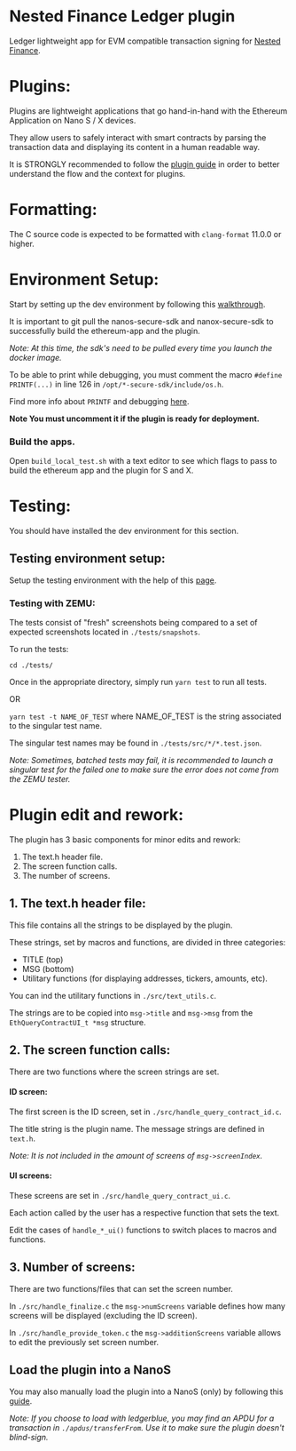 # Nested Finance Ledger plugin

Ledger lightweight app for EVM compatible transaction signing for [Nested Finance](https://nested.fi/).

# Plugins:

Plugins are lightweight applications that go hand-in-hand with the Ethereum Application on Nano S / X devices.

They allow users to safely interact with smart contracts by parsing the transaction data and displaying its content in a human readable way.

It is STRONGLY recommended to follow the [plugin guide](https://developers.ledger.com/docs/dapp/nano-plugin/overview/) in order to better understand the flow and the context for plugins.

# Formatting:

The C source code is expected to be formatted with `clang-format` 11.0.0 or higher.

# Environment Setup:

Start by setting up the dev environment by following this [walkthrough](
https://developers.ledger.com/docs/dapp/nano-plugin/environment-setup/).


It is important to git pull the nanos-secure-sdk and nanox-secure-sdk to successfully build the ethereum-app and the plugin.

*Note: At this time, the sdk's need to be pulled every time you launch the docker image.*

To be able to print while debugging, you must comment the macro 
`#define PRINTF(...)` in line 126 in `/opt/*-secure-sdk/include/os.h`.

Find more info about `PRINTF` and debugging [here](https://developers.ledger.com/docs/nano-app/debug/).

**Note You must uncomment it if the plugin is ready for deployment.**

### Build the apps.

Open `build_local_test.sh` with a text editor to see which flags to pass to build the ethereum app and the plugin for S and X.

# Testing:

You should have installed the dev environment for this section.

## Testing environment setup:

Setup the testing environment with the help of this [page](https://developers.ledger.com/docs/dapp/nano-plugin/testing/).

### Testing with ZEMU:

The tests consist of "fresh" screenshots being compared to a set of expected screenshots located in `./tests/snapshots`.

To run the tests:

`cd ./tests/`

Once in the appropriate directory, simply run `yarn test` to run all tests.

OR

`yarn test -t NAME_OF_TEST` where NAME_OF_TEST is the string associated to the singular test name.

The singular test names may be found in `./tests/src/*/*.test.json`.

*Note: Sometimes, batched tests may fail, it is recommended to launch a singular test for the failed one to make sure the error does not come from the ZEMU tester.*


# Plugin edit and rework:

The plugin has 3 basic components for minor edits and rework:
1. The text.h header file.
2. The screen function calls.
3. The number of screens.

## 1. The text.h header file:

This file contains all the strings to be displayed by the plugin.

These strings, set by macros and functions, are divided in three categories:
* TITLE (top)
* MSG (bottom)
* Utilitary functions (for displaying addresses, tickers, amounts, etc).

You can ind the utilitary functions in `./src/text_utils.c`.

The strings are to be copied into `msg->title` and `msg->msg` from the `EthQueryContractUI_t *msg` structure.

## 2. The screen function calls:

There are two functions where the screen strings are set.

#### ID screen:
The first screen is the ID screen, set in `./src/handle_query_contract_id.c`.

The title string is the plugin name.
The message strings are defined in `text.h`.

*Note: It is not included in the amount of screens of `msg->screenIndex`.*

#### UI screens:
These screens are set in `./src/handle_query_contract_ui.c`. 

Each action called by the user has a respective function that sets the text.

Edit the cases of `handle_*_ui()` functions to switch places to macros and functions.

## 3. Number of screens:
There are two functions/files that can set the screen number.

In `./src/handle_finalize.c` the `msg->numScreens` variable defines how many screens will be displayed (excluding the ID screen).

In `./src/handle_provide_token.c` the `msg->additionScreens` variable allows to edit the previously set screen number.

## Load the plugin into a NanoS

You may also manually load the plugin into a NanoS (only) by following this [guide](https://developers.ledger.com/docs/nano-app/load/).

*Note: If you choose to load with ledgerblue, you may find an APDU for a transaction in `./apdus/transferFrom`. Use it to make sure the plugin doesn't blind-sign.*
